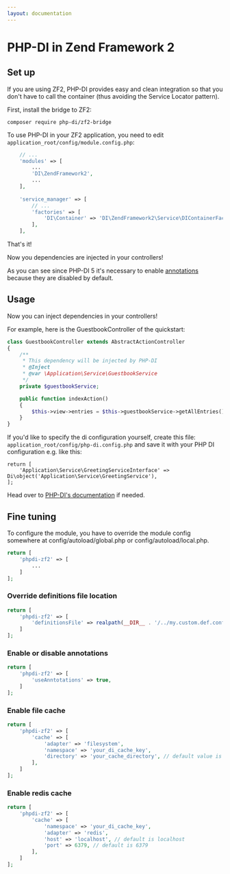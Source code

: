```yaml
---
layout: documentation
---
```


# PHP-DI in Zend Framework 2

## Set up

If you are using ZF2, PHP-DI provides easy and clean integration so that you don't have
to call the container (thus avoiding the Service Locator pattern).

First, install the bridge to ZF2:

```
composer require php-di/zf2-bridge
```

To use PHP-DI in your ZF2 application, you need to edit `application_root/config/module.config.php`:

```php
    // ...
    'modules' => [
        ...
        'DI\ZendFramework2',
        ...
    ],
    
    'service_manager' => [
        // ...
        'factories' => [
            'DI\Container' => 'DI\ZendFramework2\Service\DIContainerFactory',
        ],
    ],
```

That's it!

Now you dependencies are injected in your controllers!

As you can see since PHP-DI 5 it's necessary to enable [annotations](../annotations.md) because they are disabled by default.

## Usage

Now you can inject dependencies in your controllers!

For example, here is the GuestbookController of the quickstart:

```php
class GuestbookController extends AbstractActionController
{
    /**
     * This dependency will be injected by PHP-DI
     * @Inject
     * @var \Application\Service\GuestbookService
     */
    private $guestbookService;

    public function indexAction()
    {
        $this->view->entries = $this->guestbookService->getAllEntries();
    }
}
```

If you'd like to specify the di configuration yourself, create this file: `application_root/config/php-di.config.php`
and save it with your PHP DI configuration e.g. like this:

```
return [
    'Application\Service\GreetingServiceInterface' => Di\object('Application\Service\GreetingService'),
];
```

Head over to [PHP-DI's documentation](http://php-di.org/doc/) if needed.

## Fine tuning

To configure the module, you have to override the module config somewhere at config/autoload/global.php 
or config/autoload/local.php.
  
```php
return [
    'phpdi-zf2' => [
        ...
    ]
];
```

### Override definitions file location

```php
return [
    'phpdi-zf2' => [
        'definitionsFile' => realpath(__DIR__ . '/../my.custom.def.config.php'),
    ]
];
```

### Enable or disable annotations

```php
return [
    'phpdi-zf2' => [
        'useAnntotations' => true,
    ]
];
```

### Enable file cache

```php
return [
    'phpdi-zf2' => [
        'cache' => [
            'adapter' => 'filesystem',
            'namespace' => 'your_di_cache_key',
            'directory' => 'your_cache_directory', // default value is data/php-di/cache
        ],
    ]
];
```

### Enable redis cache

```php
return [
    'phpdi-zf2' => [
        'cache' => [
            'namespace' => 'your_di_cache_key',
            'adapter' => 'redis',
            'host' => 'localhost', // default is localhost
            'port' => 6379, // default is 6379
        ],
    ]
];
```